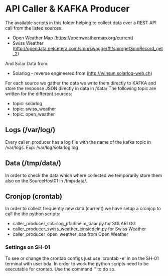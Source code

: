 # API Caller & KAFKA Producer
The available scripts in this folder helping to collect data over a REST API call from the listed sources:

- Open Weather Map (https://openweathermap.org/current)
- Swiss Weather (http://opendata.netcetera.com/smn/swagger#!/smn/getSmnRecord_get_2)

And Solar Data from:

- Solarlog - reverse engineered from (http://winsun.solarlog-web.ch)

For each source we gather the data we write them directly to KAFKA and store the response JSON directly in data in /data/
The following topic are written for the different sources:
- topic: solarlog
- topic: swiss_weather
- topic: open_weather

## Logs (/var/log/)
Every caller_producer has a log file with the name of the kafka topic in /var/logs.
Exp: /var/log/solarlog.log

## Data (/tmp/data/)
In order to check the data which where collected we temporarily store them also on the SourceHost01 in /tmp/data/.


## Cronjop (crontab)
In order to collect frequently new data (current) we have setup a cronjop to call the the python scripts:

- caller_producer_solarlog_pfadiheim_baar.py for SOLARLOG
- caller_producer_swiss_weather_einsiedeln.py for Swiss Weather
- caller_producer_open_weather_baa from Open Weather

### Settings on SH-01
To see or change the crontab configs just use 'crontab -e' in on the SH-01 terminal with user bda.
In order to work the python scripts need to be executable for crontab. 
Use the command '' to do so.